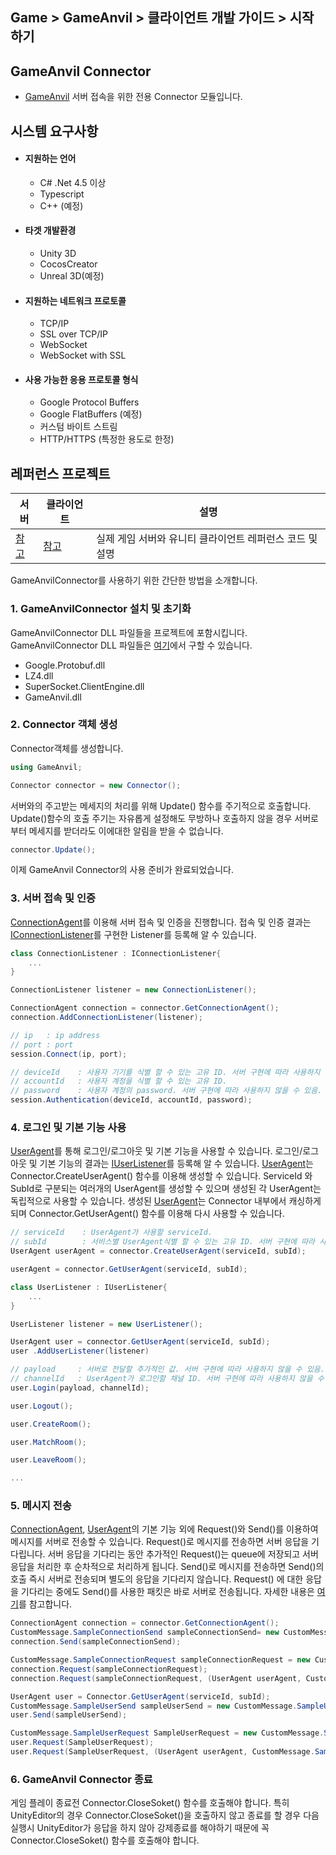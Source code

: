 ## Game > GameAnvil > 클라이언트 개발 가이드 > 시작하기
## GameAnvil Connector

* [GameAnvil](https://github.nhnent.com/game-server-engine/GameAnvil.git) 서버 접속을 위한 전용 Connector 모듈입니다.



## 시스템 요구사항

- #### 지원하는 언어

  - C# .Net 4.5 이상
  - Typescript
  - C++ (예정)

- #### 타겟 개발환경

  - Unity 3D
  - CocosCreator
  - Unreal 3D(예정)

- #### 지원하는 네트워크 프로토콜

  - TCP/IP
  - SSL over TCP/IP
  - WebSocket
  - WebSocket with SSL

- #### 사용 가능한 응용 프로토콜 형식

  - Google Protocol Buffers
  - Google FlatBuffers (예정)
  - 커스텀 바이트 스트림
  - HTTP/HTTPS (특정한 용도로 한정)



## 레퍼런스 프로젝트

| 서버 | 클라이언트 | 설명 |
| --- | ----- | --- |
| [참고](https://nhnent.dooray.com/project/posts/2776353636252511965) | [참고](https://nhnent.dooray.com/project/posts/2776355680192301702) | 실제 게임 서버와 유니티 클라이언트 레퍼런스 코드 및 설명 |


GameAnvilConnector를 사용하기 위한 간단한 방법을 소개합니다.



### 1\. GameAnvilConnector 설치 및 초기화

GameAnvilConnector DLL 파일들을 프로젝트에 포함시킵니다. GameAnvilConnector DLL 파일들은 [여기](https://github.nhnent.com/game-server-engine/GameAnvil-connector-charp/tree/master/dll)에서 구할 수 있습니다.

- Google.Protobuf.dll
- LZ4.dll
- SuperSocket.ClientEngine.dll
- GameAnvil.dll



### 2. Connector 객체 생성

 Connector객체를 생성합니다.

```c#
using GameAnvil;

Connector connector = new Connector();
```


서버와의 주고받는 메세지의 처리를 위해 Update() 함수를 주기적으로 호출합니다. Update()함수의 호출 주기는 자유롭게 설정해도 무방하나 호출하지 않을 경우 서버로부터 메세지를 받더라도 이에대한 알림을 받을 수 없습니다.

```c#
connector.Update();
```
이제 GameAnvil Connector의 사용 준비가 완료되었습니다.



### 3. 서버 접속 및 인증

[ConnectionAgent](4z2.basic##ConnectionAgent)를 이용해 서버 접속 및 인증을 진행합니다. 접속 및 인증 결과는 [IConnectionListener](4z2.basic####IConnectionListener-등록)를 구현한 Listener를 등록해 알 수 있습니다.

```c#
class ConnectionListener : IConnectionListener{
    ...
}

ConnectionListener listener = new ConnectionListener();

ConnectionAgent connection = connector.GetConnectionAgent();
connection.AddConnectionListener(listener);

// ip	: ip address
// port	: port
session.Connect(ip, port);

// deviceId    : 사용자 기기를 식별 할 수 있는 고유 ID. 서버 구현에 따라 사용하지 않을 수 있음.
// accountId   : 사용자 계정을 식별 할 수 있는 고유 ID.
// password    : 사용자 계정의 password. 서버 구현에 따라 사용하지 않을 수 있음.
session.Authentication(deviceId, accountId, password);
```



### 4\. 로그인 및 기본 기능 사용

[UserAgent](4z2.basic#UserAgent)를 통해 로그인/로그아웃 및 기본 기능을 사용할 수 있습니다. 로그인/로그아웃 및 기본 기능의 결과는 [IUserListener](4z2.basic####IUserListener)를 등록해 알 수 있습니다. [UserAgent](4z2.basic##UserAgent)는 Connector.CreateUserAgent() 함수를 이용해 생성할 수 있습니다. ServiceId 와 SubId로 구분되는 여러개의 UserAgent를 생성할 수 있으며 생성된 각 UserAgent는 독립적으로 사용할 수 있습니다. 생성된 [UserAgent](4z2.basic##UserAgent)는 Connector 내부에서 캐싱하게 되며 Connector.GetUserAgent() 함수를 이용해 다시 사용할 수 있습니다. 

```c#
// serviceId    : UserAgent가 사용할 serviceId. 
// subId        : 서비스별 UserAgent식별 할 수 있는 고유 ID. 서버 구현에 따라 사용하지 않을 수 있음.
UserAgent userAgent = connector.CreateUserAgent(serviceId, subId);

userAgent = connector.GetUserAgent(serviceId, subId);
```

```c#
class UserListener : IUserListener{
    ...
}

UserListener listener = new UserListener();

UserAgent user = connector.GetUserAgent(serviceId, subId);
user .AddUserListener(listener)

// payload     : 서버로 전달할 추가적인 값. 서버 구현에 따라 사용하지 않을 수 있음.
// channelId   : UserAgent가 로그인할 채널 ID. 서버 구현에 따라 사용하지 않을 수 있음.
user.Login(payload, channelId);

user.Logout();

user.CreateRoom();

user.MatchRoom();

user.LeaveRoom();

...
```



### 5\. 메시지 전송

[ConnectionAgent](4z2.basic##ConnectionAgent), [UserAgent](4z2.basic##UserAgent)의 기본 기능 외에 Request()와 Send()를 이용하여 메시지를 서버로 전송할 수 있습니다. Request()로 메시지를 전송하면 서버 응답을 기다립니다. 서버 응답을 기다리는 동안 추가적인 Request()는 queue에 저장되고 서버 응답을 처리한 후 순차적으로 처리하게 됩니다.  Send()로 메시지를 전송하면 Send()의 호출 즉시 서버로 전송되며 별도의 응답을 기다리지 않습니다. Request() 에 대한 응답을 기다리는 중에도 Send()를 사용한 패킷은 바로 서버로 전송됩니다. 자세한 내용은 [여기](4z2.basic##메시지)를 참고합니다.

```c#
ConnectionAgent connection = connector.GetConnectionAgent();
CustomMessage.SampleConnectionSend sampleConnectionSend= new CustomMessage.SampleConnectionSend (); 
connection.Send(sampleConnectionSend);

CustomMessage.SampleConnectionRequest sampleConnectionRequest = new CustomMessage.SampleConnectionRequest();
connection.Request(sampleConnectionRequest);
connection.Request(sampleConnectionRequest, (UserAgent userAgent, CustomMessage.sampleConnectionResponse res)=> { // todo });
```
```c#
UserAgent user = Connector.GetUserAgent(serviceId, subId);
CustomMessage.SampleUserSend sampleUserSend = new CustomMessage.SampleUserSend (); 
user.Send(sampleUserSend);

CustomMessage.SampleUserRequest SampleUserRequest = new CustomMessage.SampleUserRequest();
user.Request(SampleUserRequest);
user.Request(SampleUserRequest, (UserAgent userAgent, CustomMessage.SampleUserResponse res)=> { // todo });
```


### 6. GameAnvil Connector 종료

게임 플레이 종료전 Connector.CloseSoket() 함수를 호출해야 합니다.  특히 UnityEditor의 경우 Connector.CloseSoket()을 호출하지 않고 종료를 할 경우 다음 실행시  UnityEditor가 응답을 하지 않아 강제종료를 해야하기 때문에 꼭 Connector.CloseSoket() 함수를 호출해야 합니다.
